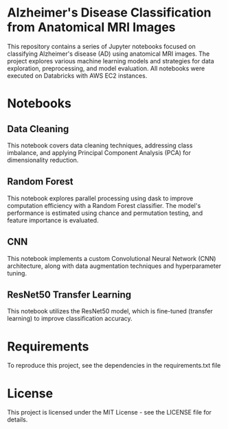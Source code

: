 # Alzheimer's Disease Classification from Anatomical MRI Images
This repository contains a series of Jupyter notebooks focused on classifying Alzheimer's disease (AD) using anatomical MRI images. The project explores various machine learning models and strategies for data exploration, preprocessing, and model evaluation. All notebooks were executed on Databricks with AWS EC2 instances.

# Notebooks
## Data Cleaning
This notebook covers data cleaning techniques, addressing class imbalance, and applying Principal Component Analysis (PCA) for dimensionality reduction. <br />

## Random Forest
This notebook explores parallel processing using dask to improve computation efficiency with a Random Forest classifier. The model's performance is estimated using chance and permutation testing, and feature importance is evaluated. <br />

## CNN
This notebook implements a custom Convolutional Neural Network (CNN) architecture, along with data augmentation techniques and hyperparameter tuning. <br />

## ResNet50 Transfer Learning
This notebook utilizes the ResNet50 model, which is fine-tuned (transfer learning) to improve classification accuracy. <br />

# Requirements
To reproduce this project, see the dependencies in the requirements.txt file

# License
This project is licensed under the MIT License - see the LICENSE file for details.
